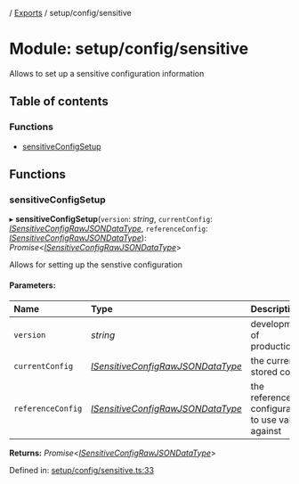 [](../README.md) / [Exports](../modules.md) / setup/config/sensitive

# Module: setup/config/sensitive

Allows to set up a sensitive configuration information

## Table of contents

### Functions

- [sensitiveConfigSetup](setup_config_sensitive.md#sensitiveconfigsetup)

## Functions

### sensitiveConfigSetup

▸ **sensitiveConfigSetup**(`version`: *string*, `currentConfig`: [*ISensitiveConfigRawJSONDataType*](../interfaces/config.isensitiveconfigrawjsondatatype.md), `referenceConfig`: [*ISensitiveConfigRawJSONDataType*](../interfaces/config.isensitiveconfigrawjsondatatype.md)): *Promise*<[*ISensitiveConfigRawJSONDataType*](../interfaces/config.isensitiveconfigrawjsondatatype.md)\>

Allows for setting up the senstive configuration

#### Parameters:

Name | Type | Description |
:------ | :------ | :------ |
`version` | *string* | development of production   |
`currentConfig` | [*ISensitiveConfigRawJSONDataType*](../interfaces/config.isensitiveconfigrawjsondatatype.md) | the currently stored config   |
`referenceConfig` | [*ISensitiveConfigRawJSONDataType*](../interfaces/config.isensitiveconfigrawjsondatatype.md) | the reference configuration to use values against    |

**Returns:** *Promise*<[*ISensitiveConfigRawJSONDataType*](../interfaces/config.isensitiveconfigrawjsondatatype.md)\>

Defined in: [setup/config/sensitive.ts:33](https://github.com/onzag/itemize/blob/0569bdf2/setup/config/sensitive.ts#L33)

